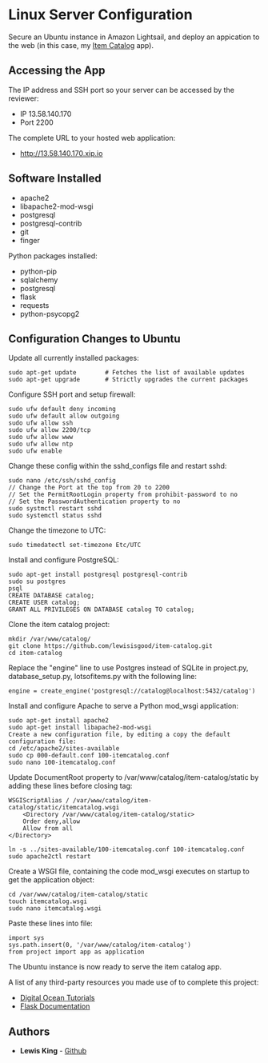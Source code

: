 # Linux Server Configuration
Secure an Ubuntu instance in Amazon Lightsail, and deploy an appication to the web (in this case, my [Item Catalog](https://github.com/lewisisgood/item-catalog) app).

## Accessing the App
The IP address and SSH port so your server can be accessed by the reviewer:
* IP 13.58.140.170
* Port 2200

The complete URL to your hosted web application:
* http://13.58.140.170.xip.io

## Software Installed
* apache2
* libapache2-mod-wsgi
* postgresql
* postgresql-contrib
* git
* finger

Python packages installed:
* python-pip
* sqlalchemy
* postgresql 
* flask
* requests
* python-psycopg2

## Configuration Changes to Ubuntu
Update all currently installed packages:
```
sudo apt-get update        # Fetches the list of available updates
sudo apt-get upgrade       # Strictly upgrades the current packages
```

Configure SSH port and setup firewall:
```
sudo ufw default deny incoming
sudo ufw default allow outgoing
sudo ufw allow ssh
sudo ufw allow 2200/tcp
sudo ufw allow www
sudo ufw allow ntp
sudo ufw enable
```

Change these config within the sshd_configs file and restart sshd:

```
sudo nano /etc/ssh/sshd_config
// Change the Port at the top from 20 to 2200
// Set the PermitRootLogin property from prohibit-password to no
// Set the PasswordAuthentication property to no
sudo systmctl restart sshd
sudo systemctl status sshd
```

Change the timezone to UTC:
```
sudo timedatectl set-timezone Etc/UTC
```

Install and configure PostgreSQL:
```
sudo apt-get install postgresql postgresql-contrib
sudo su postgres
psql
CREATE DATABASE catalog;
CREATE USER catalog;
GRANT ALL PRIVILEGES ON DATABASE catalog TO catalog;
```

Clone the item catalog project:
```
mkdir /var/www/catalog/
git clone https://github.com/lewisisgood/item-catalog.git
cd item-catalog
```

Replace the "engine" line to use Postgres instead of SQLite in project.py, database_setup.py, lotsofitems.py with the following line:
```
engine = create_engine('postgresql://catalog@localhost:5432/catalog')
```

Install and configure Apache to serve a Python mod_wsgi application:
```
sudo apt-get install apache2
sudo apt-get install libapache2-mod-wsgi
Create a new configuration file, by editing a copy the default configuration file:
cd /etc/apache2/sites-available
sudo cp 000-default.conf 100-itemcatalog.conf
sudo nano 100-itemcatalog.conf
```

Update DocumentRoot property to /var/www/catalog/item-catalog/static by adding these lines before </VirtualHost> closing tag:
```
WSGIScriptAlias / /var/www/catalog/item-catalog/static/itemcatalog.wsgi
	<Directory /var/www/catalog/item-catalog/static>
	Order deny,allow
	Allow from all
</Directory>
```
```
ln -s ../sites-available/100-itemcatalog.conf 100-itemcatalog.conf        
sudo apache2ctl restart
```

Create a WSGI file, containing the code mod_wsgi executes on startup to get the application object:
```
cd /var/www/catalog/item-catalog/static
touch itemcatalog.wsgi
sudo nano itemcatalog.wsgi
```
Paste these lines into file:
```
import sys
sys.path.insert(0, '/var/www/catalog/item-catalog')
from project import app as application
```

The Ubuntu instance is now ready to serve the item catalog app.


A list of any third-party resources you made use of to complete this project:
* [Digital Ocean Tutorials](https://www.digitalocean.com/community/tutorials/)
* [Flask Documentation](http://flask.pocoo.org/docs/1.0/deploying/mod_wsgi/)

## Authors
* **Lewis King** - [Github](https://github.com/lewisisgood)
